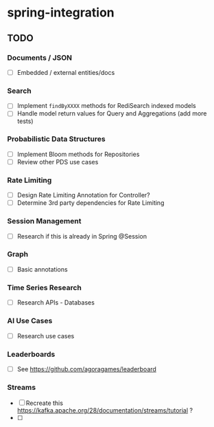 # spring-integration

## TODO

### Documents / JSON
- [ ] Embedded / external entities/docs

### Search

- [ ] Implement `findByXXXX` methods for RediSearch indexed models
- [ ] Handle model return values for Query and Aggregations (add more tests)

### Probabilistic Data Structures

- [ ] Implement Bloom methods for Repositories
- [ ] Review other PDS use cases

### Rate Limiting

- [ ] Design Rate Limiting Annotation for Controller?
- [ ] Determine 3rd party dependencies for Rate Limiting

### Session Management

- [ ] Research if this is already in Spring @Session

### Graph

- [ ] Basic annotations

### Time Series Research

- [ ] Research APIs - Databases

### AI Use Cases

- [ ] Research use cases

### Leaderboards

- [ ] See https://github.com/agoragames/leaderboard

### Streams

- [ ] Recreate this https://kafka.apache.org/28/documentation/streams/tutorial ?
- [ ]
